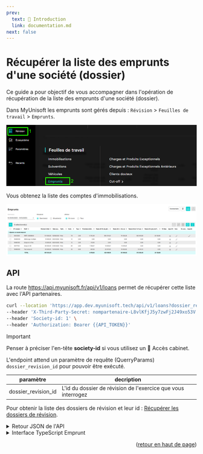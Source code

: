 ```yaml
---
prev:
  text: 🐤 Introduction
  link: documentation.md
next: false
---
```


<span id="readme-top"></span>

# Récupérer la liste des emprunts d'une société (dossier)

Ce guide a pour objectif de vous accompagner dans l'opération de récupération de la liste des emprunts d'une société (dossier).

Dans MyUnisoft les emprunts sont gérés depuis : `Révision` > `Feuilles de travail` > `Emprunts`.

![](../../images/revision_feuille_de_travail_emprunts_menu.png)

Vous obtenez la liste des comptes d'immobilisations.

![](../../images/emprunts.png)

## API

La route https://api.myunisoft.fr/api/v1/loans permet de récupérer cette liste avec l'API partenaires.

```bash
curl --location 'https://app.dev.myunisoft.tech/api/v1/loans?dossier_revision_id=12345' \
--header 'X-Third-Party-Secret: nompartenaire-L8vlKfjJ5y7zwFj2J49xo53V' \
--header 'Society-id: 1' \
--header 'Authorization: Bearer {{API_TOKEN}}'
```

> [!IMPORTANT]
> Penser à préciser l'en-tête **society-id** si vous utilisez un 🔹 Accès cabinet.

L'endpoint attend un paramètre de requête (QuerryParams) `dossier_revision_id` pour pouvoir être exécuté.

| paramètre | decription |
| --- | --- |
| dossier_revision_id | L'id du dossier de révision de l'exercice que vous interrogez |

Pour obtenir la liste des dossiers de révision et leur id : [Récupérer les dossiers de révision](./dossiers_de_révision.md).

<details class="details custom-block"><summary>Retour JSON de l'API</summary>

```json
[
  {
    "id": 8113,
    "motif": "RENEGO",
    "imported": false,
    "amount": 14687.73,
    "subscriptionDate": "2022-12-01",
    "firstDeadline": "2028-01-01",
    "lendingAgency": 1,
    "loanOrganization": "BNP",
    "repaymentType": 1,
    "rhythmOfRepayment": 1,
    "duration": 108,
    "rates": 1.5,
    "insurance": 1,
    "amountInsurance": 50,
    "rateInsurance": 0,
    "monthlyPaymentsWithInsurance": 50,
    "monthlyPayments": 0,
    "repayment_capital_from_all_fund_released": false,
    "releases": [],
    "variableRateLines": [],
    "many_release": false,
    "noCompteRbt": {
      "account_id": 19549848,
      "account_number": "164004",
      "label": "RENEGO",
      "balanceStart": 0,
      "balanceEnd": 0
    },
    "noCompteInterest": {
      "account_id": 19544387,
      "account_number": "661160",
      "label": "INTERETS EMPRUNTS &DIVERS",
      "balance": 0
    },
    "noCompteInsurance": {
      "account_id": 19544338,
      "account_number": "616000",
      "label": "PRIMES D ASSURANCES",
      "balance": 0
    },
    "noCompteEntry": {
      "account_id": 19549848,
      "account_number": "164004",
      "label": "RENEGO",
      "balance": 0
    },
    "deadLineList": [
        {
            "deadline_id": 480246,
            "date": "2028-01-01",
            "idLineEntry": null,
            "repayment": "1756.7967911066726",
            "insurance": "50",
            "capital": "1536.4808411066726",
            "interest": "220.31595",
            "number": 1,
            "remaining": "13151.249158893326",
            "has_moved": false
        },
        {
            "deadline_id": 480255,
            "date": "2028-01-01",
            "idLineEntry": null,
            "repayment": "1756.7967911066726",
            "insurance": "50",
            "capital": "1536.4808411066726",
            "interest": "220.31595",
            "number": 1,
            "remaining": "13151.249158893326",
            "has_moved": false
        },
        // ...
    ],
    "hasDocuments": 0,
    "hasLineEntry": false,
    "hasComments": 0,
    "hasAnalytics": false,
    "hasEcheanceLineEntry": false,
    "renegociated": true,
    "startOfPeriod": 29375.46,
    "endOfPeriod": 29375.46,
    "underAYear": 0,
    "oneToFiveYears": 3072.961682,
    "overFiveYears": 26302.498318
  },
  // ...
]
```

</details>

<details class="details custom-block"><summary>Interface TypeScript Emprunt</summary>

```ts
export interface Emprunt {
  id: number,
  motif: string,
  imported: boolean,
  amount: number,
  subscriptionDate: string,
  firstDeadline: string,
  lendingAgency: number,
  loanOrganization: string,
  repaymentType: number,
  rhythmOfRepayment: number,
  duration: number,
  rates: number,
  insurance: number,
  amountInsurance: number,
  rateInsurance: number,
  monthlyPaymentsWithInsurance: number,
  monthlyPayments: number,
  repayment_capital_from_all_fund_released: boolean,
  releases: [],
  variableRateLines: [],
  many_release: boolean,
  noCompteRbt: {
    account_id: number,
    account_number: string,
    label: string,
    balanceStart: number,
    balanceEnd: number
  },
  noCompteInterest: {
    account_id: number,
    account_number: string,
    label: string,
    balance: number
  },
  noCompteInsurance: {
    account_id: number,
    account_number: string,
    label: string,
    balance: number
  },
  noCompteEntry: {
    account_id: number,
    account_number: string,
    label: string,
    balance: number
  },
  deadLineList: [
    {
      deadline_id: number,
      date: string,
      idLineEntry: null,
      repayment: string,
      insurance: string,
      capital: string,
      interest: string,
      number: number,
      remaining: string,
      has_moved: boolean
    },
    // ...
  ],
  hasDocuments: number,
  hasLineEntry: boolean,
  hasComments: number,
  hasAnalytics: boolean,
  hasEcheanceLineEntry: boolean,
  renegociated: boolean,
  startOfPeriod: number,
  endOfPeriod: number,
  underAYear: number,
  oneToFiveYears: number,
  overFiveYears: number
}
```

</details>

<p align="right">(<a href="#readme-top">retour en haut de page</a>)</p>
